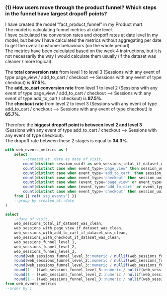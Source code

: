 ### (1) How users move through the product funnel? Which steps in the funnel have largest dropoff points?

I have created the model "fact_product_funnel" in my Product mart.\
The model is calculating funnel metrics at date level.\
I have calculated the conversion rates and dropoff rates at date level in my model, but  below I have calculated the metrics without aggregating per date to get the overall customer behaviours (on the whole period).\
The metrics have been calculated based on the week 4 instructions, but it is not necessarily the way I would calculate them usually (if the dataset was cleaner / more logical).\
<br />
The **total conversion rate** from level 1 to level 3 (Sessions with any event of type page_view / add_to_cart / checkout --> Sessions with any event of type checkout) is **57.5%**.\
The **add_to_cart conversion rate** from level 1 to level 2 (Sessions with any event of type page_view / add_to_cart / checkout --> Sessions with any event of type add_to_cart / checkout) is **87.5%**.\
The **checkout rate** from level 2 to level 3 (Sessions with any event of type add_to_cart / checkout --> Sessions with any event of type checkout) is **65.7%**.\
<br />
Therefore the **biggest dropoff point is between level 2 and level 3** (Sessions with any event of type add_to_cart / checkout --> Sessions with any event of type checkout).\
The dropoff rate between these 2 stages is equal to **34.3%**.

```sql
with web_events_metrics as (
    select
        --created_at::date as date_of_visit,
        count(distinct session_uuid) as web_sessions_total_if_dataset_was_clean,
        count(distinct case when event_type='page_view' then session_uuid end) as web_sessions_with_page_view_if_dataset_was_clean,
        count(distinct case when event_type='add_to_cart' then session_uuid end) as web_sessions_with_add_to_cart_if_dataset_was_clean,
        count(distinct case when event_type='checkout' then session_uuid end) as web_sessions_with_checkout_if_dataset_was_clean,
        count(distinct case when (event_type='page_view' or event_type='add_to_cart' or event_type='checkout') then session_uuid end) as web_sessions_funnel_level_1,
        count(distinct case when (event_type='add_to_cart' or event_type='checkout') then session_uuid end) as web_sessions_funnel_level_2,
        count(distinct case when event_type='checkout' then session_uuid end) as web_sessions_funnel_level_3
    from {{ ref('stg_events') }}
    --group by created_at::date
)

select 
    --date_of_visit,
    web_sessions_total_if_dataset_was_clean,
    web_sessions_with_page_view_if_dataset_was_clean,
    web_sessions_with_add_to_cart_if_dataset_was_clean,
    web_sessions_with_checkout_if_dataset_was_clean,
    web_sessions_funnel_level_1,
    web_sessions_funnel_level_2,
    web_sessions_funnel_level_3,
    round(web_sessions_funnel_level_3::numeric / nullif(web_sessions_funnel_level_1, 0),4) as total_conversion,
    round(web_sessions_funnel_level_2::numeric / nullif(web_sessions_funnel_level_1,0),4) as add_to_cart_conversion,
    round(web_sessions_funnel_level_3::numeric / nullif(web_sessions_funnel_level_2, 0),4) as checkout_conversion,
    round(1 - ((web_sessions_funnel_level_3::numeric / nullif(web_sessions_funnel_level_1, 0))),4) as total_dropoff,
    round(1 - ((web_sessions_funnel_level_2::numeric / nullif(web_sessions_funnel_level_1, 0))),4) as add_to_cart_dropoff,
    round(1 - ((web_sessions_funnel_level_3::numeric / nullif(web_sessions_funnel_level_2, 0))),4) as checkout_dropoff
from web_events_metrics
--order by 1
```
